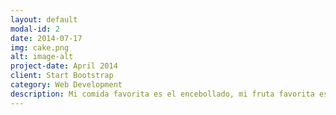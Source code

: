 ```yaml
---
layout: default
modal-id: 2
date: 2014-07-17
img: cake.png
alt: image-alt
project-date: April 2014
client: Start Bootstrap
category: Web Development
description: Mi comida favorita es el encebollado, mi fruta favorita es la sandía, además de ello me gusta otros platos típicos.. Nam.
---
```

